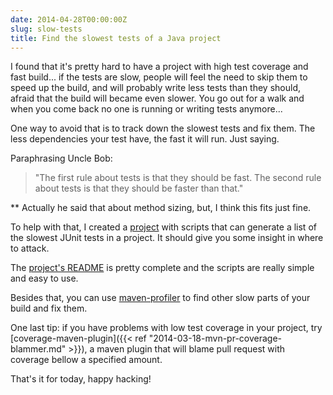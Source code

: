 ```yaml
---
date: 2014-04-28T00:00:00Z
slug: slow-tests
title: Find the slowest tests of a Java project
---
```


I found that it's pretty hard to have a project with high test coverage and
fast build... if the tests are slow, people will feel the need to skip them
to speed up the build, and will probably write less tests than they should,
afraid that the build will became even slower. You go out for a walk and when
you come back no one is running or writing tests anymore...

One way to avoid that is to track down the slowest tests and fix them.
The less dependencies your test have, the fast it will run. Just saying.

Paraphrasing Uncle Bob:

> "The first rule about tests is that they should be
> fast. The second rule about tests is that they should be faster than that."

\*\* Actually he said that about method sizing, but, I think this fits just fine.

To help with that, I created a [project][project] with scripts that
can generate a list of the slowest JUnit tests in a project. It should give you
some insight in where to attack.

The [project's README][project] is pretty complete and the scripts are really
simple and easy to use.

Besides that, you can use [maven-profiler](https://github.com/takari/maven-profiler)
to find other slow parts of your build and fix them.

One last tip: if you have problems with low test coverage in your project,
try [coverage-maven-plugin]({{< ref "2014-03-18-mvn-pr-coverage-blammer.md" >}}),
a maven plugin that will blame pull request with coverage bellow a specified
amount.

That's it for today, happy hacking!

[unit-vs-integration]: https://www.google.com.br/search?q=unit+tests+vs+integration+tests
[project]: https://github.com/caarlos0/junit-slowest-tests
